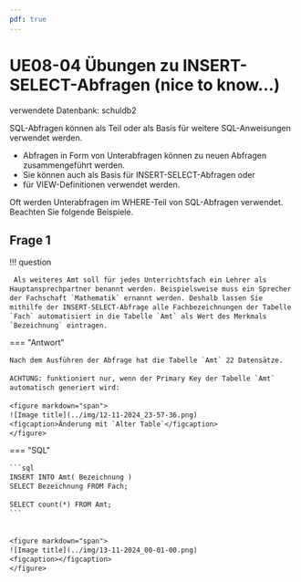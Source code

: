 ```yaml
---
pdf: true
---
```


# UE08-04 Übungen zu INSERT-SELECT-Abfragen (nice to know...)


verwendete Datenbank: schuldb2

SQL-Abfragen können als Teil oder als Basis für weitere SQL-Anweisungen verwendet werden.

* Abfragen in Form von Unterabfragen können zu neuen Abfragen zusammengeführt werden.
* Sie können auch als Basis für INSERT-SELECT-Abfragen oder
* für VIEW-Definitionen verwendet werden.

Oft werden Unterabfragen im WHERE-Teil von SQL-Abfragen verwendet. Beachten Sie folgende Beispiele.


## Frage 1
!!! question

     Als weiteres Amt soll für jedes Unterrichtsfach ein Lehrer als Hauptansprechpartner benannt werden. Beispielsweise muss ein Sprecher der Fachschaft `Mathematik` ernannt werden. Deshalb lassen Sie mithilfe der INSERT-SELECT-Abfrage alle Fachbezeichnungen der Tabelle `Fach` automatisiert in die Tabelle `Amt` als Wert des Merkmals `Bezeichnung` eintragen.

=== "Antwort"

    Nach dem Ausführen der Abfrage hat die Tabelle `Amt` 22 Datensätze.

    ACHTUNG: funktioniert nur, wenn der Primary Key der Tabelle `Amt` automatisch generiert wird:

    <figure markdown="span">
    ![Image title](../img/12-11-2024_23-57-36.png)
    <figcaption>Änderung mit `Alter Table`</figcaption>
    </figure>
    
=== "SQL"

    ```sql
    INSERT INTO Amt( Bezeichnung )
    SELECT Bezeichnung FROM Fach;
    
    SELECT count(*) FROM Amt;
    ```
    

    <figure markdown="span">
    ![Image title](../img/13-11-2024_00-01-00.png)
    <figcaption></figcaption>
    </figure>


